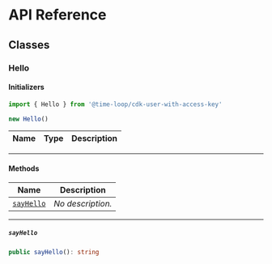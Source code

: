 # API Reference <a name="API Reference" id="api-reference"></a>



## Classes <a name="Classes" id="Classes"></a>

### Hello <a name="Hello" id="@time-loop/cdk-user-with-access-key.Hello"></a>

#### Initializers <a name="Initializers" id="@time-loop/cdk-user-with-access-key.Hello.Initializer"></a>

```typescript
import { Hello } from '@time-loop/cdk-user-with-access-key'

new Hello()
```

| **Name** | **Type** | **Description** |
| --- | --- | --- |

---

#### Methods <a name="Methods" id="Methods"></a>

| **Name** | **Description** |
| --- | --- |
| <code><a href="#@time-loop/cdk-user-with-access-key.Hello.sayHello">sayHello</a></code> | *No description.* |

---

##### `sayHello` <a name="sayHello" id="@time-loop/cdk-user-with-access-key.Hello.sayHello"></a>

```typescript
public sayHello(): string
```





